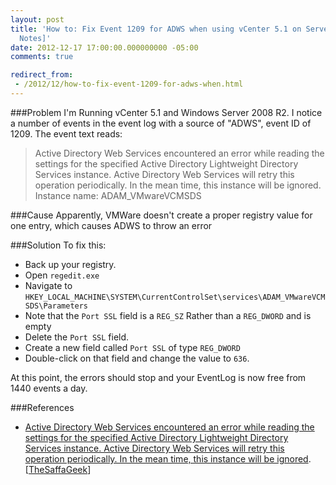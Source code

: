 ```yaml
---
layout: post
title: 'How to: Fix Event 1209 for ADWS when using vCenter 5.1 on Server 2008 R2 [Field
  Notes]'
date: 2012-12-17 17:00:00.000000000 -05:00
comments: true

redirect_from: 
 - /2012/12/how-to-fix-event-1209-for-adws-when.html
---
```

###Problem
I'm Running vCenter 5.1 and Windows Server 2008 R2. I notice a number of events in the event log with a source of "ADWS", event ID of 1209. The event text reads:

> Active Directory Web Services encountered an error while reading the settings for the specified Active Directory Lightweight Directory Services instance.  Active Directory Web Services will retry this operation periodically. In the mean time, this instance will be ignored. Instance name: ADAM_VMwareVCMSDS

###Cause
Apparently, VMWare doesn't create a proper registry value for one entry, which causes ADWS to throw an error

###Solution
To fix this:

* Back up your registry.
* Open `regedit.exe`
* Navigate to `HKEY_LOCAL_MACHINE\SYSTEM\CurrentControlSet\services\ADAM_VMwareVCMSDS\Parameters`
* Note that the `Port SSL` field is a `REG_SZ` Rather than a `REG_DWORD` and is empty
* Delete the `Port SSL` field.
* Create a new field called `Port SSL` of type `REG_DWORD`
* Double-click on that field and change the value to `636`.

At this point, the errors should stop and your EventLog is now free from 1440 events a day.

###References
* <a href="http://thesaffageek.co.uk/2010/07/05/active-directory-web-services-encountered-an-error-while-reading-the-settings-for-the-specified-active-directory-lightweight-directory-services-instance-active-directory-web-services-will-retry-this/">Active Directory Web Services encountered an error while reading the settings for the specified Active Directory Lightweight Directory Services instance. Active Directory Web Services will retry this operation periodically. In the mean time, this instance will be ignored</a>. [<a href="http://thesaffageek.co.uk/">TheSaffaGeek</a>]
